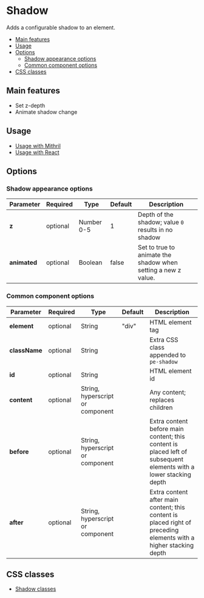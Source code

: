 # Shadow

Adds a configurable shadow to an element.

<!-- MarkdownTOC autolink="true" autoanchor="true" bracket="round" levels="1,2,3" -->

- [Main features](#main-features)
- [Usage](#usage)
- [Options](#options)
  - [Shadow appearance options](#shadow-appearance-options)
  - [Common component options](#common-component-options)
- [CSS classes](#css-classes)

<!-- /MarkdownTOC -->


<a id="main-features"></a>
## Main features

* Set z-depth
* Animate shadow change



<a id="usage"></a>
## Usage

* [Usage with Mithril](mithril/shadow.md)
* [Usage with React](react/shadow.md)



<a id="options"></a>
## Options


<a id="shadow-appearance-options"></a>
### Shadow appearance options

| **Parameter** |  **Required** | **Type** | **Default** | **Description** |
| ------------- | -------------- | -------- | ----------- | --------------- |
| **z** | optional | Number 0-5 | 1 | Depth of the shadow; value `0` results in no shadow |
| **animated** | optional | Boolean | false | Set to true to animate the shadow when setting a new z value. |


<a id="common-component-options"></a>
### Common component options

| **Parameter** |  **Required** | **Type** | **Default** | **Description** |
| ------------- | -------------- | -------- | ----------- | --------------- |
| **element**   | optional | String | "div" | HTML element tag |
| **className** | optional | String |  | Extra CSS class appended to `pe-shadow` |
| **id** | optional | String | | HTML element id |
| **content**   | optional | String, hyperscript or component |  | Any content; replaces children  |
| **before**    | optional | String, hyperscript or component | | Extra content before main content; this content is placed left of subsequent elements with a lower stacking depth |
| **after**     | optional | String, hyperscript or component | | Extra content after main content; this content is placed right of preceding elements with a higher stacking depth |



<a id="css-classes"></a>
## CSS classes

* [Shadow classes](../../packages/polythene-css-classes/shadow.js)
